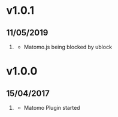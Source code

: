 # v1.0.1
## 11/05/2019

1. [](#bugfix)
    * Matomo.js being blocked by ublock

# v1.0.0
## 15/04/2017

1. [](#new)
    * Matomo Plugin started
